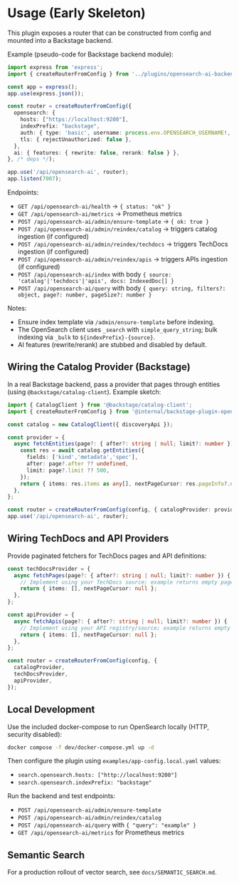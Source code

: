 # Usage (Early Skeleton)

This plugin exposes a router that can be constructed from config and mounted into a Backstage backend.

Example (pseudo-code for Backstage backend module):

```ts
import express from 'express';
import { createRouterFromConfig } from '../plugins/opensearch-ai-backend';

const app = express();
app.use(express.json());

const router = createRouterFromConfig({
  opensearch: {
    hosts: ["https://localhost:9200"],
    indexPrefix: "backstage",
    auth: { type: 'basic', username: process.env.OPENSEARCH_USERNAME!, password: process.env.OPENSEARCH_PASSWORD! },
    tls: { rejectUnauthorized: false },
  },
  ai: { features: { rewrite: false, rerank: false } },
}, /* deps */);

app.use('/api/opensearch-ai', router);
app.listen(7007);
```

Endpoints:
- `GET /api/opensearch-ai/health` → `{ status: "ok" }`
- `GET /api/opensearch-ai/metrics` → Prometheus metrics
- `POST /api/opensearch-ai/admin/ensure-template` → `{ ok: true }`
- `POST /api/opensearch-ai/admin/reindex/catalog` → triggers catalog ingestion (if configured)
- `POST /api/opensearch-ai/admin/reindex/techdocs` → triggers TechDocs ingestion (if configured)
- `POST /api/opensearch-ai/admin/reindex/apis` → triggers APIs ingestion (if configured)
- `POST /api/opensearch-ai/index` with body `{ source: 'catalog'|'techdocs'|'apis', docs: IndexedDoc[] }`
- `POST /api/opensearch-ai/query` with body `{ query: string, filters?: object, page?: number, pageSize?: number }`

Notes:
- Ensure index template via `/admin/ensure-template` before indexing.
- The OpenSearch client uses `_search` with `simple_query_string`; bulk indexing via `_bulk` to `${indexPrefix}-{source}`.
- AI features (rewrite/rerank) are stubbed and disabled by default.

## Wiring the Catalog Provider (Backstage)
In a real Backstage backend, pass a provider that pages through entities (using `@backstage/catalog-client`). Example sketch:

```ts
import { CatalogClient } from '@backstage/catalog-client';
import { createRouterFromConfig } from '@internal/backstage-plugin-opensearch-ai-backend';

const catalog = new CatalogClient({ discoveryApi });

const provider = {
  async fetchEntities(page?: { after?: string | null; limit?: number }) {
    const res = await catalog.getEntities({
      fields: ['kind','metadata','spec'],
      after: page?.after ?? undefined,
      limit: page?.limit ?? 500,
    });
    return { items: res.items as any[], nextPageCursor: res.pageInfo?.nextCursor ?? null };
  },
};

const router = createRouterFromConfig(config, { catalogProvider: provider });
app.use('/api/opensearch-ai', router);
```

## Wiring TechDocs and API Providers
Provide paginated fetchers for TechDocs pages and API definitions:

```ts
const techDocsProvider = {
  async fetchPages(page?: { after?: string | null; limit?: number }) {
    // Implement using your TechDocs source; example returns empty page
    return { items: [], nextPageCursor: null };
  },
};

const apiProvider = {
  async fetchApis(page?: { after?: string | null; limit?: number }) {
    // Implement using your API registry/source; example returns empty page
    return { items: [], nextPageCursor: null };
  },
};

const router = createRouterFromConfig(config, {
  catalogProvider,
  techDocsProvider,
  apiProvider,
});
```

## Local Development
Use the included docker-compose to run OpenSearch locally (HTTP, security disabled):

```sh
docker compose -f dev/docker-compose.yml up -d
```

Then configure the plugin using `examples/app-config.local.yaml` values:
- `search.opensearch.hosts: ["http://localhost:9200"]`
- `search.opensearch.indexPrefix: "backstage"`

Run the backend and test endpoints:
- `POST /api/opensearch-ai/admin/ensure-template`
- `POST /api/opensearch-ai/admin/reindex/catalog`
- `POST /api/opensearch-ai/query` with `{ "query": "example" }`
- `GET /api/opensearch-ai/metrics` for Prometheus metrics

## Semantic Search
For a production rollout of vector search, see `docs/SEMANTIC_SEARCH.md`.
